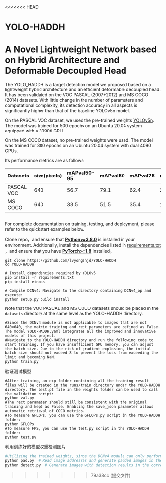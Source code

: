 <<<<<<< HEAD
# YOLO-HADDH
A Novel Lightweight Network based on Hybrid Architecture and Deformable Decoupled Head
=======
The YOLO_HADDH is a target detection model we proposed based on a lightweight hybrid architecture and an efficient deformable decoupled head. It has been validated on the VOC PASCAL (2007+2012) and MS COCO (2014) datasets. With little change in the number of parameters and computational complexity, its detection accuracy in all aspects is significantly higher than that of the baseline YOLOv5n model.

On the PASCAL VOC dataset, we used the pre-trained weights [YOLOv5n](https://github.com/ultralytics/yolov5/releases/download/v7.0/yolov5n.pt). The model was trained for 500 epochs on an Ubuntu 20.04 system equipped with a 3090ti GPU.

On the MS COCO dataset, no pre-trained weights were used. The model was trained for 300 epochs on an Ubuntu 20.04 system with dual 4090 GPUs.

Its performance metrics are as follows:

| Datasets   | size(pixels) | mAPval50-95 | mAPval50 | mAPval75 | mAPvalsmall | mAPvalmiddle | mAPvallarge | GFLOPs | params(M) | Lantency(ms) |
| :--------- | :----------- | :---------- | :------- | :------- | :---------- | :----------- | :---------- | :----- | :-------- | :----------- |
| PASCAL VOC | 640          | 56.7        | 79.1     | 62.4     | 24.2        | 39.5         | 63.0        | 6.33   | 3.48      | 4.41         |
| MS COCO    | 640          | 33.5        | 51.5     | 35.4     | 16.5        | 37.2         | 45.2        | 6.59   | 3.57      | 4.33         |

## <div align="center"></div>

For complete documentation on training, testing, and deployment, please refer to the quickstart examples below.

Clone repo，and ensure that [**Python>=3.8.0**](https://www.python.org/) is installed in your environment. Additionally, install the dependencies listed in [requirements.txt](https://github.com/ultralytics/yolov5/blob/master/requirements.txt) ，and ensure that you have  [**PyTorch>=1.8**](https://pytorch.org/get-started/locally/) installed。

```
git clone https://github.com/lvyongshjd/YOLO-HADDH
cd YOLO-HADDH

# Install dependencies required by YOLOv5
pip install -r requirements.txt
pip install einops

# Compile DCNv4: Navigate to the directory containing DCNv4_op and execute:
python setup.py build install
```

Note that the VOC PASCAL and MS COCO datasets should be placed in the `datasets` directory at the same level as the YOLO-HADDH directory.

```
#Since the DCNv4 module is not applicable to images that are not 640×640, the matrix training and rect parameters are defined as False. The model YOLO-HADDH.yaml integrates all the improved and innovative models of this project.
#Navigate to the YOLO-HADDH directory and run the following code to start training. If you have insufficient GPU memory, you can adjust the batch size. Due to the risk of gradient explosion, the initial batch size should not exceed 8 to prevent the loss from exceeding the limit and becoming NaN.
python train.py
```

验证测试模型

```
#After training, an exp folder containing all the training result files will be created in the runs/train directory under the YOLO-HADDH directory. The best.pt file in the weights folder can be used to call the validation script:
python val.py
#The rect parameter should still be consistent with the original training and kept as False. Enabling the save_json parameter allows automatic retrieval of COCO metrics.
#To measure GFLOPs, you can use the GFLOPs.py script in the YOLO-HADDH folder:
python GFLOPs
#To measure FPS, you can use the test.py script in the YOLO-HADDH folder:
python test.py
```

利用训练好的模型权重检测图片

```bash
#Utilizing the trained weights, since the DCNv4 module can only perform forward propagation on images of size 640×640, we need to pad the images to 640×640.
python pad.py  # Read image addresses and generate padded images in the corresponding directory.
python detect.py  # Generate images with detection results in the corresponding folder.
```

>>>>>>> 79a38cc (提交文件)
